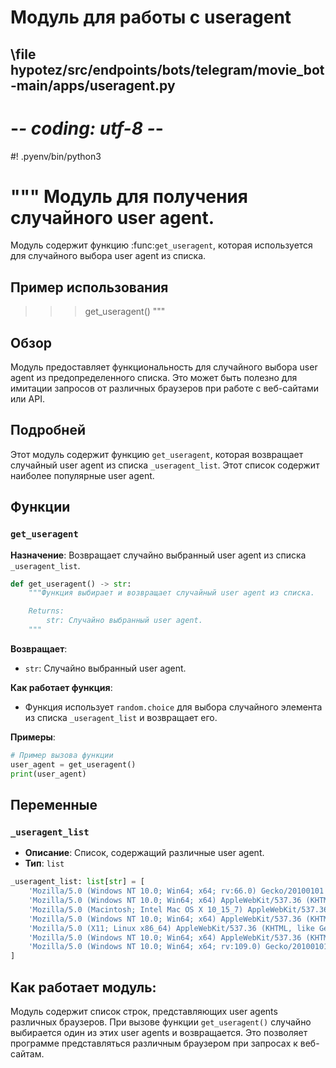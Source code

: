 # Модуль для работы с useragent
## \file hypotez/src/endpoints/bots/telegram/movie_bot-main/apps/useragent.py
# -*- coding: utf-8 -*-
#! .pyenv/bin/python3

"""
Модуль для получения случайного user agent.
==========================================

Модуль содержит функцию :func:`get_useragent`, которая используется для случайного выбора user agent из списка.

Пример использования
----------------------

>>> get_useragent()
"""

## Обзор

Модуль предоставляет функциональность для случайного выбора user agent из предопределенного списка. Это может быть полезно для имитации запросов от различных браузеров при работе с веб-сайтами или API.

## Подробней

Этот модуль содержит функцию `get_useragent`, которая возвращает случайный user agent из списка `_useragent_list`. Этот список содержит наиболее популярные user agent.

## Функции

### `get_useragent`

**Назначение**: Возвращает случайно выбранный user agent из списка `_useragent_list`.

```python
def get_useragent() -> str:
    """Функция выбирает и возвращает случайный user agent из списка.

    Returns:
        str: Случайно выбранный user agent.
    """
```

**Возвращает**:

- `str`: Случайно выбранный user agent.

**Как работает функция**:

- Функция использует `random.choice` для выбора случайного элемента из списка `_useragent_list` и возвращает его.

**Примеры**:

```python
# Пример вызова функции
user_agent = get_useragent()
print(user_agent)
```

## Переменные

### `_useragent_list`

- **Описание**: Список, содержащий различные user agent.
- **Тип**: `list`

```python
_useragent_list: list[str] = [
    'Mozilla/5.0 (Windows NT 10.0; Win64; x64; rv:66.0) Gecko/20100101 Firefox/66.0',
    'Mozilla/5.0 (Windows NT 10.0; Win64; x64) AppleWebKit/537.36 (KHTML, like Gecko) Chrome/111.0.0.0 Safari/537.36',
    'Mozilla/5.0 (Macintosh; Intel Mac OS X 10_15_7) AppleWebKit/537.36 (KHTML, like Gecko) Chrome/111.0.0.0 Safari/537.36',
    'Mozilla/5.0 (Windows NT 10.0; Win64; x64) AppleWebKit/537.36 (KHTML, like Gecko) Chrome/109.0.0.0 Safari/537.36',
    'Mozilla/5.0 (X11; Linux x86_64) AppleWebKit/537.36 (KHTML, like Gecko) Chrome/111.0.0.0 Safari/537.36',
    'Mozilla/5.0 (Windows NT 10.0; Win64; x64) AppleWebKit/537.36 (KHTML, like Gecko) Chrome/111.0.0.0 Safari/537.36 Edg/111.0.1661.62',
    'Mozilla/5.0 (Windows NT 10.0; Win64; x64; rv:109.0) Gecko/20100101 Firefox/111.0'
]
```

## Как работает модуль:

Модуль содержит список строк, представляющих user agents различных браузеров. При вызове функции `get_useragent()` случайно выбирается один из этих user agents и возвращается. Это позволяет программе представляться различным браузером при запросах к веб-сайтам.